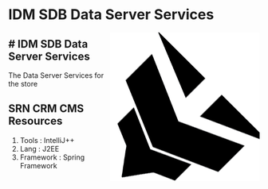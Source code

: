 # IDM SDB Data Server Services

<img align="right" src="logo1.png"/>

## # IDM SDB Data Server Services
The Data Server Services for the store

## SRN CRM CMS Resources

1. Tools : IntelliJ++
2. Lang : J2EE
3. Framework : Spring Framework
